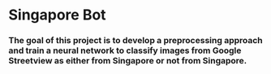 # Singapore Bot
### The goal of this project is to develop a preprocessing approach and train a neural network to classify images from Google Streetview as either from Singapore or not from Singapore.

